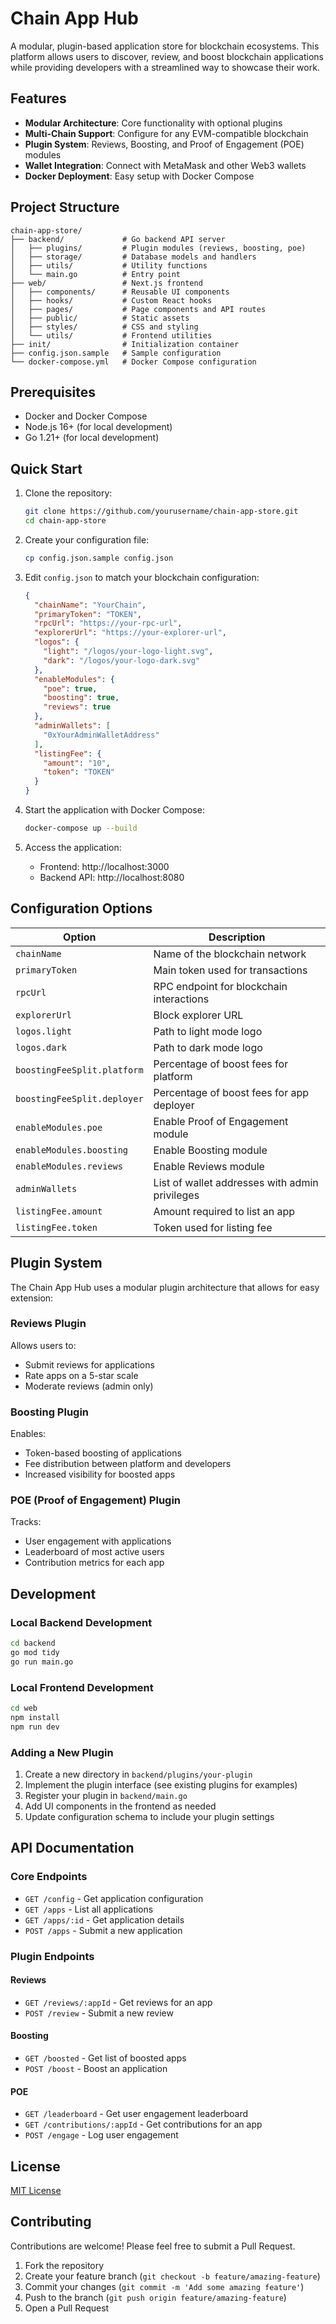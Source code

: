 # Chain App Hub

A modular, plugin-based application store for blockchain ecosystems. This platform allows users to discover, review, and boost blockchain applications while providing developers with a streamlined way to showcase their work.

## Features

- **Modular Architecture**: Core functionality with optional plugins
- **Multi-Chain Support**: Configure for any EVM-compatible blockchain
- **Plugin System**: Reviews, Boosting, and Proof of Engagement (POE) modules
- **Wallet Integration**: Connect with MetaMask and other Web3 wallets
- **Docker Deployment**: Easy setup with Docker Compose

## Project Structure

```
chain-app-store/
├── backend/             # Go backend API server
│   ├── plugins/         # Plugin modules (reviews, boosting, poe)
│   ├── storage/         # Database models and handlers
│   ├── utils/           # Utility functions
│   └── main.go          # Entry point
├── web/                 # Next.js frontend
│   ├── components/      # Reusable UI components
│   ├── hooks/           # Custom React hooks
│   ├── pages/           # Page components and API routes
│   ├── public/          # Static assets
│   ├── styles/          # CSS and styling
│   └── utils/           # Frontend utilities
├── init/                # Initialization container
├── config.json.sample   # Sample configuration
└── docker-compose.yml   # Docker Compose configuration
```

## Prerequisites

- Docker and Docker Compose
- Node.js 16+ (for local development)
- Go 1.21+ (for local development)

## Quick Start

1. Clone the repository:
   ```bash
   git clone https://github.com/yourusername/chain-app-store.git
   cd chain-app-store
   ```

2. Create your configuration file:
   ```bash
   cp config.json.sample config.json
   ```

3. Edit `config.json` to match your blockchain configuration:
   ```json
   {
     "chainName": "YourChain",
     "primaryToken": "TOKEN",
     "rpcUrl": "https://your-rpc-url",
     "explorerUrl": "https://your-explorer-url",
     "logos": {
       "light": "/logos/your-logo-light.svg",
       "dark": "/logos/your-logo-dark.svg"
     },
     "enableModules": {
       "poe": true,
       "boosting": true,
       "reviews": true
     },
     "adminWallets": [
       "0xYourAdminWalletAddress"
     ],
     "listingFee": {
       "amount": "10",
       "token": "TOKEN"
     }
   }
   ```

4. Start the application with Docker Compose:
   ```bash
   docker-compose up --build
   ```

5. Access the application:
   - Frontend: http://localhost:3000
   - Backend API: http://localhost:8080

## Configuration Options

| Option | Description |
|--------|-------------|
| `chainName` | Name of the blockchain network |
| `primaryToken` | Main token used for transactions |
| `rpcUrl` | RPC endpoint for blockchain interactions |
| `explorerUrl` | Block explorer URL |
| `logos.light` | Path to light mode logo |
| `logos.dark` | Path to dark mode logo |
| `boostingFeeSplit.platform` | Percentage of boost fees for platform |
| `boostingFeeSplit.deployer` | Percentage of boost fees for app deployer |
| `enableModules.poe` | Enable Proof of Engagement module |
| `enableModules.boosting` | Enable Boosting module |
| `enableModules.reviews` | Enable Reviews module |
| `adminWallets` | List of wallet addresses with admin privileges |
| `listingFee.amount` | Amount required to list an app |
| `listingFee.token` | Token used for listing fee |

## Plugin System

The Chain App Hub uses a modular plugin architecture that allows for easy extension:

### Reviews Plugin

Allows users to:
- Submit reviews for applications
- Rate apps on a 5-star scale
- Moderate reviews (admin only)

### Boosting Plugin

Enables:
- Token-based boosting of applications
- Fee distribution between platform and developers
- Increased visibility for boosted apps

### POE (Proof of Engagement) Plugin

Tracks:
- User engagement with applications
- Leaderboard of most active users
- Contribution metrics for each app

## Development

### Local Backend Development

```bash
cd backend
go mod tidy
go run main.go
```

### Local Frontend Development

```bash
cd web
npm install
npm run dev
```

### Adding a New Plugin

1. Create a new directory in `backend/plugins/your-plugin`
2. Implement the plugin interface (see existing plugins for examples)
3. Register your plugin in `backend/main.go`
4. Add UI components in the frontend as needed
5. Update configuration schema to include your plugin settings

## API Documentation

### Core Endpoints

- `GET /config` - Get application configuration
- `GET /apps` - List all applications
- `GET /apps/:id` - Get application details
- `POST /apps` - Submit a new application

### Plugin Endpoints

#### Reviews
- `GET /reviews/:appId` - Get reviews for an app
- `POST /review` - Submit a new review

#### Boosting
- `GET /boosted` - Get list of boosted apps
- `POST /boost` - Boost an application

#### POE
- `GET /leaderboard` - Get user engagement leaderboard
- `GET /contributions/:appId` - Get contributions for an app
- `POST /engage` - Log user engagement

## License

[MIT License](LICENSE)

## Contributing

Contributions are welcome! Please feel free to submit a Pull Request.

1. Fork the repository
2. Create your feature branch (`git checkout -b feature/amazing-feature`)
3. Commit your changes (`git commit -m 'Add some amazing feature'`)
4. Push to the branch (`git push origin feature/amazing-feature`)
5. Open a Pull Request
